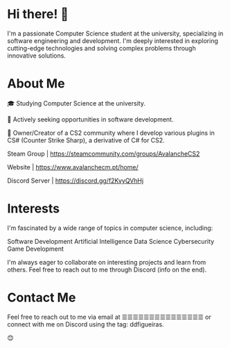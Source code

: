 # Hi there! 👋
I'm a passionate Computer Science student at the university, specializing in software engineering and development. I'm deeply interested in exploring cutting-edge technologies and solving complex problems through innovative solutions.

# About Me

🎓 Studying Computer Science at the university.

💼 Actively seeking opportunities in software development.

🌟 Owner/Creator of a CS2 community where I develop various plugins in CS# (Counter Strike Sharp), a derivative of C# for CS2. 

Steam Group | https://steamcommunity.com/groups/AvalancheCS2

Website | https://www.avalanchecm.pt/home/

Discord Server | https://discord.gg/f2KvyQVhHj

# Interests
I'm fascinated by a wide range of topics in computer science, including:

Software Development
Artificial Intelligence
Data Science
Cybersecurity
Game Development

I'm always eager to collaborate on interesting projects and learn from others. Feel free to reach out to me through Discord (info on the end).

# Contact Me
Feel free to reach out to me via email at ☰☰☰☰☰☰☰☰☰☰☰☰☰☰☰ or connect with me on Discord using the tag: ddfigueiras.

😊
